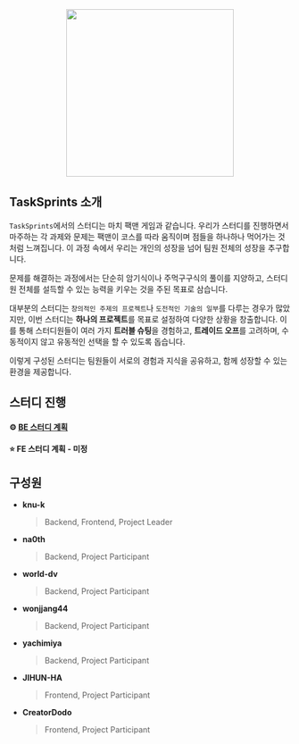 <div align="center">
 <img src="https://github.com/user-attachments/assets/9ff37420-fc9b-4163-9ba0-1197bdf2e12b" width="300px"/>
</div>

## TaskSprints 소개

`TaskSprints`에서의 스터디는 마치 팩맨 게임과 같습니다. 우리가 스터디를 진행하면서 마주하는 각 과제와 문제는 팩맨이 코스를 따라 움직이며 점들을 하나하나 먹어가는 것처럼 느껴집니다. 이 과정 속에서 우리는 개인의 성장을 넘어 팀원 전체의 성장을 추구합니다.

문제를 해결하는 과정에서는 단순히 암기식이나 주먹구구식의 풀이를 지양하고, 스터디원 전체를 설득할 수 있는 능력을 키우는 것을 주된 목표로 삼습니다.

대부분의 스터디는 `창의적인 주제의 프로젝트`나 `도전적인 기술의 일부`를 다루는 경우가 많았지만, 이번 스터디는 **하나의 프로젝트**를 목표로 설정하여 다양한 상황을 창출합니다. 이를 통해 스터디원들이 여러 가지 **트러블 슈팅**을 경험하고, **트레이드 오프**를 고려하며, 수동적이지 않고 유동적인 선택을 할 수 있도록 돕습니다.

이렇게 구성된 스터디는 팀원들이 서로의 경험과 지식을 공유하고, 함께 성장할 수 있는 환경을 제공합니다.


## 스터디 진행
#### ⚙️ [BE 스터디 계획](https://github.com/orgs/TaskSprints/discussions/2)
#### ⭐ FE 스터디 계획 - 미정

## 구성원
  * **knu-k**
    > Backend, Frontend, Project Leader
  * **na0th**
    > Backend, Project Participant
  * **world-dv**
    > Backend, Project Participant
  * **wonjjang44**
    > Backend, Project Participant
  * **yachimiya**
    > Backend, Project Participant
  * **JIHUN-HA**
    > Frontend, Project Participant
  * **CreatorDodo**
    > Frontend, Project Participant
